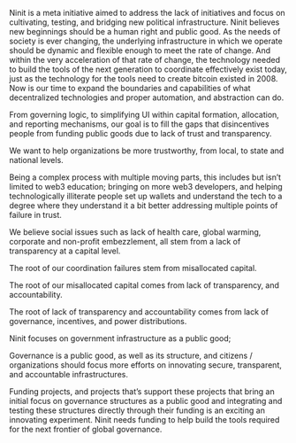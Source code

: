 Ninit is a meta initiative aimed to address the lack of initiatives and focus on cultivating, testing, and bridging new political infrastructure. Ninit believes new beginnings should be a human right and public good. As the needs of society is ever changing, the underlying infrastructure in which we operate should be dynamic and flexible enough to meet the rate of change. And within the very acceleration of that rate of change, the technology needed to build the tools of the next generation to coordinate effectively exist today, just as the technology for the tools need to create bitcoin existed in 2008. Now is our time to expand the boundaries and capabilities of what decentralized technologies and proper automation, and abstraction can do.


From governing logic, to simplifying UI within capital formation, allocation, and reporting mechanisms, our goal is to fill the gaps that disincentives people from funding public goods due to lack of trust and transparency. 

We want to help organizations be more trustworthy, from local, to state and national levels.

Being a complex process with multiple moving parts, this includes but isn’t limited to web3 education; bringing on more web3 developers, and helping technologically illiterate people set up wallets and understand the tech to a degree where they understand it a bit better addressing multiple points of failure in trust.

We believe social issues such as lack of health care, global warming, corporate and non-profit embezzlement, all stem from a lack of transparency at a capital level. 

The root of our coordination failures stem from misallocated capital.

The root of our misallocated capital comes from lack of transparency, and accountability.

The root of lack of transparency and accountability comes from lack of governance, incentives, and power distributions.

Ninit focuses on government infrastructure as a public good;

Governance is a public good, as well as its structure, and citizens / organizations should focus more efforts on innovating secure, transparent, and accountable infrastructures. 

Funding projects, and projects that’s support these projects that bring an initial focus on governance structures as a public good and integrating and testing these structures directly through their funding is an exciting an innovating experiment. Ninit needs funding to help build the tools required for the next frontier of global governance.